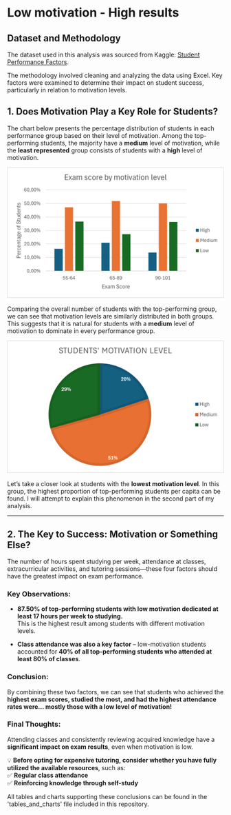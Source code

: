 # Low motivation - High results  
## Dataset and Methodology

The dataset used in this analysis was sourced from Kaggle: [Student Performance Factors](https://www.kaggle.com/datasets/lainguyn123/student-performance-factors).

The methodology involved cleaning and analyzing the data using Excel. Key factors were examined to determine their impact on student success, particularly in relation to motivation levels.

## 1. Does Motivation Play a Key Role for Students?  

The chart below presents the percentage distribution of students in each performance group based on their level of motivation. Among the top-performing students, the majority have a **medium** level of motivation, while the **least represented** group consists of students with a **high** level of motivation.  

![Exam score by motivation level](images/Exam_Score.png)

Comparing the overall number of students with the top-performing group, we can see that motivation levels are similarly distributed in both groups. This suggests that it is natural for students with a **medium** level of motivation to dominate in every performance group.  

![Students' Motivation Level](images/Motivation_Level.png)

Let’s take a closer look at students with the **lowest motivation level**. In this group, the highest proportion of top-performing students per capita can be found. I will attempt to explain this phenomenon in the second part of my analysis.  

---

## 2. The Key to Success: Motivation or Something Else?  

The number of hours spent studying per week, attendance at classes, extracurricular activities, and tutoring sessions—these four factors should have the greatest impact on exam performance.  

### Key Observations:  

- **87.50% of top-performing students with low motivation dedicated at least 17 hours per week to studying.**  
  This is the highest result among students with different motivation levels.  

- **Class attendance was also a key factor** – low-motivation students accounted for **40% of all top-performing students who attended at least 80% of classes**.  

### Conclusion:  

By combining these two factors, we can see that students who achieved the **highest exam scores, studied the most, and had the highest attendance rates were... mostly those with a low level of motivation!**  

### Final Thoughts:  

Attending classes and consistently reviewing acquired knowledge have a **significant impact on exam results**, even when motivation is low.  

💡 **Before opting for expensive tutoring, consider whether you have fully utilized the available resources**, such as:  
✅ **Regular class attendance**  
✅ **Reinforcing knowledge through self-study**  

All tables and charts supporting these conclusions can be found in the 'tables_and_charts' file included in this repository.

